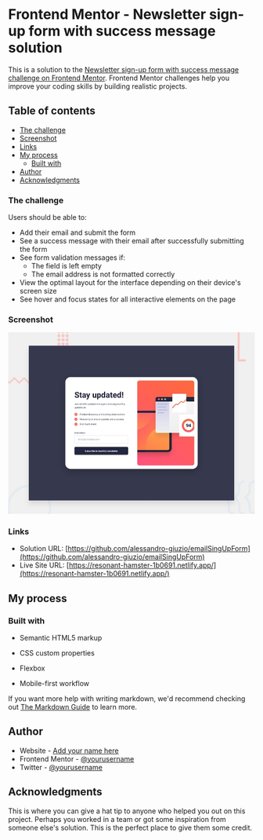 # Frontend Mentor - Newsletter sign-up form with success message solution

This is a solution to the [Newsletter sign-up form with success message challenge on Frontend Mentor](https://www.frontendmentor.io/challenges/newsletter-signup-form-with-success-message-3FC1AZbNrv). Frontend Mentor challenges help you improve your coding skills by building realistic projects.

## Table of contents

- [The challenge](#the-challenge)
- [Screenshot](#screenshot)
- [Links](#links)
- [My process](#my-process)
  - [Built with](#built-with)
- [Author](#author)
- [Acknowledgments](#acknowledgments)

### The challenge

Users should be able to:

- Add their email and submit the form
- See a success message with their email after successfully submitting the form
- See form validation messages if:
  - The field is left empty
  - The email address is not formatted correctly
- View the optimal layout for the interface depending on their device's screen size
- See hover and focus states for all interactive elements on the page

### Screenshot

![](./design/desktop-preview.jpg)

### Links

- Solution URL: [https://github.com/alessandro-giuzio/emailSingUpForm](https://github.com/alessandro-giuzio/emailSingUpForm)
- Live Site URL: [https://resonant-hamster-1b0691.netlify.app/](https://resonant-hamster-1b0691.netlify.app/)

## My process

### Built with

- Semantic HTML5 markup
- CSS custom properties
- Flexbox

- Mobile-first workflow

If you want more help with writing markdown, we'd recommend checking out [The Markdown Guide](https://www.markdownguide.org/) to learn more.

## Author

- Website - [Add your name here](https://www.giuzio.me)
- Frontend Mentor - [@yourusername](https://www.frontendmentor.io/profile/alessandro-giuzio)
- Twitter - [@yourusername](https://www.twitter.com/giuzioale)

## Acknowledgments

This is where you can give a hat tip to anyone who helped you out on this project. Perhaps you worked in a team or got some inspiration from someone else's solution. This is the perfect place to give them some credit.
